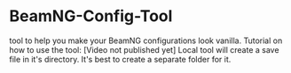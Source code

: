 # BeamNG-Config-Tool
tool to help you make your BeamNG configurations look vanilla.
Tutorial on how to use the tool: [Video not published yet]
Local tool will create a save file in it's directory. It's best to create a separate folder for it.
